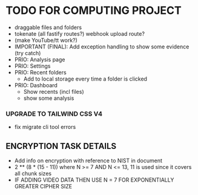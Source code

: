 # TODO FOR COMPUTING PROJECT
- draggable files and folders
- tokenate (all fastify routes?) webhook upload route?
- (make YouTube/tt work?)
- IMPORTANT (FINAL): Add exception handling to show some evidence (try catch)
- PRIO: Analysis page
- PRIO: Settings
- PRIO: Recent folders
  - Add to local storage every time a folder is clicked
- PRIO: Dashboard
  - Show recents (incl files)
  - show some analysis

### UPGRADE TO TAILWIND CSS V4
-  fix migrate cli tool errors

## ENCRYPTION TASK DETAILS
- Add info on encryption with reference to NIST in document
- 2 ** (8 * (15 - 11)) where N >= 7 AND N <= 13, 11 is used since it covers all chunk sizes
- IF ADDING VIDEO DATA THEN USE N = 7 FOR EXPONENTIALLY GREATER CIPHER SIZE


